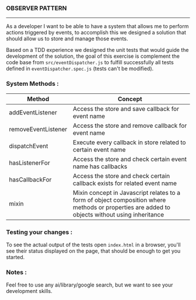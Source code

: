 ### OBSERVER PATTERN

---

As a developer I want to be able to have a system that allows me to perform actions
triggered by events, to accomplish this we designed a solution that should allow us
to store and manage those events.

Based on a TDD experience we designed the unit tests that would guide the development
of the solution, the goal of this exercise is complement the code base from
`src/eventDispatcher.js` to fulfill successfully all tests defined in `eventDispatcher.spec.js`
(tests can't be modified).

### System Methods :

| Method              | Concept                                                                                                                                        |
| ------------------- | ---------------------------------------------------------------------------------------------------------------------------------------------- |
| addEventListener    | Access the store and save callback for event name                                                                                              |
| removeEventListener | Access the store and remove callback for event name                                                                                            |
| dispatchEvent       | Execute every callback in store related to certain event name                                                                                  |
| hasListenerFor      | Access the store and check certain event name has callbacks                                                                                    |
| hasCallbackFor      | Access the store and check certain callback exists for related event name                                                                      |
| mixin               | Mixin concept in Javascript relates to a form of object composition where methods or properties are added to objects without using inheritance |

### Testing your changes :

To see the actual output of the tests open `index.html` in a browser, you'll see their
status displayed on the page, that should be enough to get you started.

### Notes :

Feel free to use any ai/library/google search, but we want to see your development skills.

